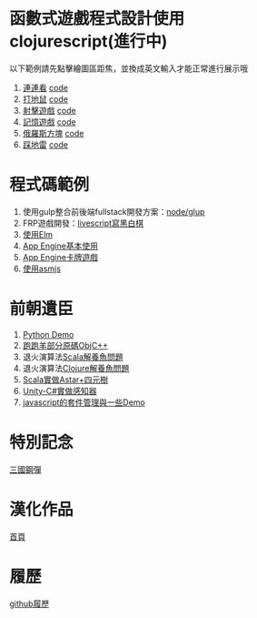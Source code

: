 # 函數式遊戲程式設計使用clojurescript(進行中)
以下範例請先點擊繪圖區距焦，並換成英文輸入才能正常進行展示哦
1. [連連看](https://hanyu1983.github.io/HanWork/www/funcgame/t1.html) [code](funcgame/g1/src/app/t1/main.cljs)
1. [打地鼠](https://hanyu1983.github.io/HanWork/www/funcgame/t2.html) [code](funcgame/g1/src/app/t2/main.cljs)
1. [射擊遊戲](https://hanyu1983.github.io/HanWork/www/funcgame/t3.html) [code](funcgame/g1/src/app/t3/main.cljs)
1. [記憶遊戲](https://hanyu1983.github.io/HanWork/www/funcgame/t4.html) [code](funcgame/g1/src/app/t4/main.cljs)
1. [俄羅斯方塊](https://hanyu1983.github.io/HanWork/www/funcgame/t5.html) [code](funcgame/g1/src/app/t5/main.cljs)
1. [踩地雷](https://hanyu1983.github.io/HanWork/www/funcgame/t6.html) [code](funcgame/g1/src/app/t6/main.cljs)
# 程式碼範例
1. 使用gulp整合前後端fullstack開發方案：[node/glup](dev/node/)
1. FRP遊戲開發：[livescript寫黑白棋](dev/node/src/web/bw.ls)
1. [使用Elm](elm/)
1. [App Engine基本使用](appengine/)
1. [App Engine卡牌遊戲](appengine/goapp/src/tur/cardgame/)
1. [使用asmjs](asmjs/)

# 前朝遺臣
1. [Python Demo](old/pythongamedemo/)
1. [跑跑羊部分原碼ObjC++](old/SheepRunRun/)
1. 退火演算法[Scala解養魚問題](old/houseq.scala)
1. 退火演算法[Clojure解養魚問題](old/houseq.clj)
1. [Scala實做Astar+四元樹](old/scalaAstar)
1. [Unity-C#實做感知器](old/csPerceptron)
1. [javascript的套件管理與一些Demo](old/htmlDemo)

# 特別記念
[三國鋼彈](spec/)

# 漢化作品
[首頁](translate/)

# 履歷
[github履歷](resume/)
